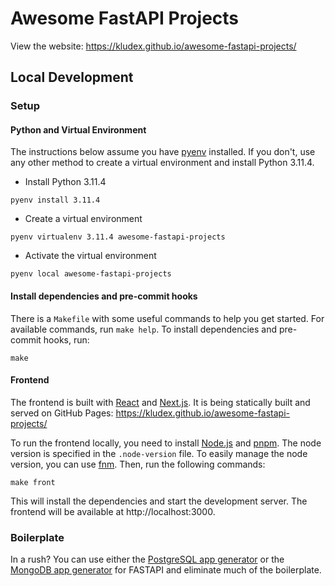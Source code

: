 # Awesome FastAPI Projects

View the website: https://kludex.github.io/awesome-fastapi-projects/

## Local Development

### Setup

#### Python and Virtual Environment

The instructions below assume you have [pyenv](https://github.com/pyenv/pyenv) installed.
If you don't, use any other method to create a virtual environment
and install Python 3.11.4.

- Install Python 3.11.4

```shell
pyenv install 3.11.4
```

- Create a virtual environment

```shell
pyenv virtualenv 3.11.4 awesome-fastapi-projects
```

- Activate the virtual environment

```shell
pyenv local awesome-fastapi-projects
```

#### Install dependencies and pre-commit hooks

There is a `Makefile` with some useful commands to help you get started.
For available commands, run `make help`. To install dependencies and pre-commit hooks, run:

```shell
make
```

#### Frontend

The frontend is built with [React](https://reactjs.org/) and [Next.js](https://nextjs.org/).
It is being statically built and served on GitHub Pages: https://kludex.github.io/awesome-fastapi-projects/

To run the frontend locally, you need to install [Node.js](https://nodejs.org/en/) and [pnpm](https://pnpm.io/).
The node version is specified in the `.node-version` file.
To easily manage the node version, you can use [fnm](https://github.com/Schniz/fnm).
Then, run the following commands:

```shell
make front
```

This will install the dependencies and start the development server.
The frontend will be available at http://localhost:3000.

### Boilerplate
In a rush? You can use either the [PostgreSQL app generator](https://github.com/tiangolo/full-stack-fastapi-postgresql) or the [MongoDB app generator](https://github.com/mongodb-labs/full-stack-fastapi-mongodb) for FASTAPI and eliminate much of the boilerplate.
